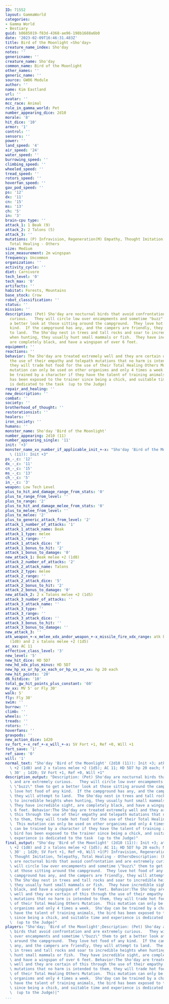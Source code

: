 ```yaml
---
ID: 71552
layout: GammaWorld
categories:
- Gamma World
- Bestiary
guid: b8685019-f83d-4368-ae96-198b1688a6b0
date: '2023-02-09T16:46:31.483Z'
title: Bird of the Moonlight «Sho'day»
creature_name_index: Sho'day
notes: ''
genericname: ''
creature_name: Sho'day
common_name: Bird of the Moonlight
other_names: ''
generic_name: ''
source: GW06 Module
author: ''
name: Kim Eastland
url: ''
avatar: ''
mcc_race: Animal
role_in_gamma_world: Pet
number_appearing_dice: 2d10
morale: '8'
hit_dice: '10'
armor: '1'
control: ''
sensors: ''
power: ''
land_speed: '4'
air_speed: '24'
water_speed: ''
burrowing_speed: ''
climbing_speed: ''
wheeled_speed: ''
tread_speed: ''
rotors_speed: ''
hoverfan_speed: ''
gav_pod_speed: ''
ps: '12'
dx: '11'
cn: '15'
ms: '13'
ch: '5'
in: '3'
brain-cpu type: ''
attack_1: 1 Beak (9)
attack_2: 2 Talons (5)
attack_3: ''
mutations: (P) Infravision, Regeneration(M) Empathy, Thought Imitation, Telepathy,
  Total Healing - Others
size: Medium
size_measurement: 2m wingspan
frequency: Uncommon
organization: ''
activity_cycle: ''
diet: Carnivore
tech_level: '0'
tech_max: '0'
artifacts: ''
habitat: Forests, Mountains
base_stock: Crow
robot_classification: ''
status: ''
mission: ''
description: (Pet) Sho'day are nocturnal birds that avoid confrontation and are extremely
  curious.   They will circle low over encampments and sometime "buzz" them to get
  a better look at those sitting around the campground.  They love hot food of any
  kind.  If the campground has any, and the campers are friendly, they will attempt
  to land.  The Sho'day nest in trees and tall rocks and soar to incredible heights
  when hunting, they usually hunt small mammals or fish.  They have incredible sight,
  are completely black, and have a wingspan of over 6 feet.
equipment: ''
reactions: ''
behavior: The Sho'day are treated extremely well and they are certain of this through
  the use of their empathy and telepath mutations that no harm is intended to them,
  they will trade hot food for the use of their Total Healing Others Mutation.  This
  mutation can only be used on other organisms and only 4 times a week.  Sho'day can
  be trained by a character if they have the talent of training animals, the bird
  has been exposed to the trainer since being a chick, and suitable time and experience
  is dedicated to the task  (up to the Judge)
repair_and_healing: ''
new_description: ''
combat: ''
society: ''
brotherhood_of_thought: ''
restorationsist: ''
healers: ''
iron_society: ''
humans: ''
monster_name: Sho'day 'Bird of the Moonlight'
number_appearing: 2d10 (11)
number_appearing_single: '11'
init: '+3'
monster_name_xx_number_if_applicable_init_+-x: "Sho'day 'Bird of the Moonlight' (2d10\
  \ (11)): Init +3"
ps_-_c: '12'
dx_-_c: '11'
cn_-_c: '15'
ms_-_c: '13'
ch_-_c: '5'
in_-_c: '3'
weapon: Low Tech Level
plus_to_hit_and_damage_range_from_stats: '0'
plus_to_range_from_level: ''
plus_to_range: '2'
plus_to_hit_and_damage_melee_from_stats: '0'
plus_to_melee_from_level: ''
plus_to_melee: '2'
plus_to_generic_attack_from_level: '2'
attack_1_number_of_attacks: '1'
attack_1_attack_name: Beak
attack_1_type: melee
attack_1_range: ''
attack_1_attack_dice: '8'
attack_1_bonus_to_hit: '2'
attack_1_bonus_to_damage: '0'
new_attack_1: Beak melee +2 (1d8)
attack_2_number_of_attacks: '2'
attack_2_attack_name: Talons
attack_2_type: melee
attack_2_range: ''
attack_2_attack_dice: '5'
attack_2_bonus_to_hit: '2'
attack_2_bonus_to_damage: '0'
new_attack_2: 2 x Talons melee +2 (1d5)
attack_3_number_of_attacks: ''
attack_3_attack_name: ''
attack_3_type: ''
attack_3_range: ''
attack_3_attack_dice: ''
attack_3_bonus_to_hit: ''
attack_3_bonus_to_damage: ''
new_attack_3: ''
atk_weapon_+-x_melee_xdx_andor_weapon_+-x_missile_fire_xdx_range: atk beak melee +2
  (1d8) and 2 x talons melee +2 (1d5)
ac_xx: AC 11
effective_class_level: '3'
new_level: '5'
new_hit_dice: HD 5D7
new_hd_xdx_plus_minus: HD 5D7
new_hp_xx_or_hp_xx_each_or_hp_xx_xx_xx: hp 20 each
new_hit_points: '20'
d6_hitdice: '10'
total_gw_hit_points_plus_constant: '60'
mv_xx: MV 5' or Fly 30'
walk: 5'
fly: Fly 30'
swim: ''
burrow: ''
climb: ''
wheels: ''
treads: ''
rotors: ''
hoverfans: ''
gravpods: ''
new_action_dice: 1d20
sv_fort_+-x_ref_+-x_will_+-x: SV Fort +1, Ref +0, Will +1
fort_save: '1'
ref_save: '0'
will: '1'
normal_text: "Sho'day 'Bird of the Moonlight' (2d10 (11)): Init +3; atk beak melee\
  \ +2 (1d8) and 2 x talons melee +2 (1d5); AC 11; HD 5D7 hp 20 each; MV 5' or Fly\
  \ 30' ; 1d20; SV Fort +1, Ref +0, Will +1"
description_output: "Description: (Pet) Sho'day are nocturnal birds that avoid confrontation\
  \ and are extremely curious.   They will circle low over encampments and sometime\
  \ \"buzz\" them to get a better look at those sitting around the campground.  They\
  \ love hot food of any kind.  If the campground has any, and the campers are friendly,\
  \ they will attempt to land.  The Sho'day nest in trees and tall rocks and soar\
  \ to incredible heights when hunting, they usually hunt small mammals or fish. \
  \ They have incredible sight, are completely black, and have a wingspan of over\
  \ 6 feet. Behavior:The Sho'day are treated extremely well and they are certain of\
  \ this through the use of their empathy and telepath mutations that no harm is intended\
  \ to them, they will trade hot food for the use of their Total Healing Others Mutation.\
  \  This mutation can only be used on other organisms and only 4 times a week.  Sho'day\
  \ can be trained by a character if they have the talent of training animals, the\
  \ bird has been exposed to the trainer since being a chick, and suitable time and\
  \ experience is dedicated to the task  (up to the Judge)"
final_output: "Sho'day 'Bird of the Moonlight' (2d10 (11)): Init +3; atk beak melee\
  \ +2 (1d8) and 2 x talons melee +2 (1d5); AC 11; HD 5D7 hp 20 each; MV 5' or Fly\
  \ 30' ; 1d20; SV Fort +1, Ref +0, Will +1(P) Infravision, Regeneration(M) Empathy,\
  \ Thought Imitation, Telepathy, Total Healing - OthersDescription: (Pet) Sho'day\
  \ are nocturnal birds that avoid confrontation and are extremely curious.   They\
  \ will circle low over encampments and sometime \"buzz\" them to get a better look\
  \ at those sitting around the campground.  They love hot food of any kind.  If the\
  \ campground has any, and the campers are friendly, they will attempt to land. \
  \ The Sho'day nest in trees and tall rocks and soar to incredible heights when hunting,\
  \ they usually hunt small mammals or fish.  They have incredible sight, are completely\
  \ black, and have a wingspan of over 6 feet. Behavior:The Sho'day are treated extremely\
  \ well and they are certain of this through the use of their empathy and telepath\
  \ mutations that no harm is intended to them, they will trade hot food for the use\
  \ of their Total Healing Others Mutation.  This mutation can only be used on other\
  \ organisms and only 4 times a week.  Sho'day can be trained by a character if they\
  \ have the talent of training animals, the bird has been exposed to the trainer\
  \ since being a chick, and suitable time and experience is dedicated to the task\
  \  (up to the Judge)"
players: "Sho'day; 'Bird of the Moonlight';Description: (Pet) Sho'day are nocturnal\
  \ birds that avoid confrontation and are extremely curious.   They will circle low\
  \ over encampments and sometime \"buzz\" them to get a better look at those sitting\
  \ around the campground.  They love hot food of any kind.  If the campground has\
  \ any, and the campers are friendly, they will attempt to land.  The Sho'day nest\
  \ in trees and tall rocks and soar to incredible heights when hunting, they usually\
  \ hunt small mammals or fish.  They have incredible sight, are completely black,\
  \ and have a wingspan of over 6 feet. Behavior:The Sho'day are treated extremely\
  \ well and they are certain of this through the use of their empathy and telepath\
  \ mutations that no harm is intended to them, they will trade hot food for the use\
  \ of their Total Healing Others Mutation.  This mutation can only be used on other\
  \ organisms and only 4 times a week.  Sho'day can be trained by a character if they\
  \ have the talent of training animals, the bird has been exposed to the trainer\
  \ since being a chick, and suitable time and experience is dedicated to the task\
  \  (up to the Judge)|"
...
```


